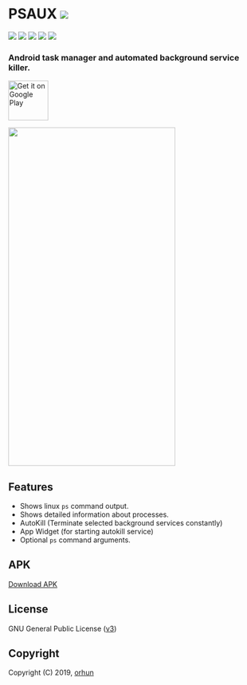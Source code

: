 # PSAUX  <a href="https://github.com/orhun/PSAUX/releases"><img src="https://img.shields.io/github/release/orhun/PSAUX.svg"/>
</a>
<a href="https://github.com/orhun/PSAUX/issues"><img src="https://img.shields.io/github/issues/orhun/PSAUX.svg"/></a>
<a href="https://github.com/orhun/PSAUX/pulls"><img src="https://img.shields.io/github/issues-pr/orhun/PSAUX.svg"/></a>
<a href="https://github.com/orhun/PSAUX/stargazers"><img src="https://img.shields.io/github/stars/orhun/PSAUX.svg"/></a>
<a href="https://github.com/orhun/PSAUX/network"><img src="https://img.shields.io/github/forks/orhun/PSAUX.svg"/></a>
<a href="https://github.com/orhun/PSAUX/blob/master/LICENSE"><img src="https://img.shields.io/github/license/orhun/PSAUX.svg"/></a>
     
### Android task manager and automated background service killer.
 
 [<img src="https://play.google.com/intl/en_us/badges/images/generic/en-play-badge.png"
     alt="Get it on Google Play"
     height="80">](https://play.google.com/store/apps/details?id=com.k3.psaux)
     
<img align="center" src='https://github.com/orhun/PSAUX/blob/master/src/main/res/drawable/example_phone.png' width='335' height='679'/>

## Features

* Shows linux `ps` command output.
* Shows detailed information about processes.
* AutoKill (Terminate selected background services constantly)
* App Widget (for starting autokill service)
* Optional `ps` command arguments.

## APK
	
[Download APK](https://github.com/orhun/PSAUX/raw/master/dist/psaux_2-2.apk)

## License

GNU General Public License ([v3](https://www.gnu.org/licenses/gpl.txt))

## Copyright

Copyright (C) 2019, [orhun](https://www.github.com/orhun)
